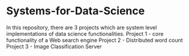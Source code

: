 # Systems-for-Data-Science

In this repository, there are 3 projects which are system level implementations of data science functionalities.
Project 1 - core functionality of a Web search engine
Project 2 - Distributed word count
Project 3 - Image Classification Server
